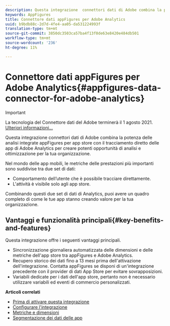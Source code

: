 ```yaml
---
description: Questa integrazione  connettori dati di Adobe combina la potenza delle analisi integrate appFigures per app store con il tracciamento diretto delle app di  Adobe Analytics per creare potenti opportunità di analisi e ottimizzazione per la tua organizzazione.
keywords: AppFigures
title: Connettore dati appFigures per Adobe Analytics
uuid: b9bdb88c-2d7d-4fe4-aa05-da531224993f
translation-type: tm+mt
source-git-commit: 3850dc3503ca57ba4f13f0de63e8420e484db501
workflow-type: tm+mt
source-wordcount: '236'
ht-degree: 11%

---
```



# Connettore dati appFigures per Adobe Analytics{#appfigures-data-connector-for-adobe-analytics}

>[!IMPORTANT]
>
>La tecnologia del Connettore dati del Adobe  terminerà il 1 agosto 2021. [Ulteriori informazioni...](/help/import/data-connectors/data-connectors-eol.md)

Questa integrazione  connettori dati di Adobe combina la potenza delle analisi integrate appFigures per app store con il tracciamento diretto delle app di  Adobe Analytics per creare potenti opportunità di analisi e ottimizzazione per la tua organizzazione.

Nel mondo delle app mobili, le metriche delle prestazioni più importanti sono suddivise tra due set di dati:

* Comportamento dell’utente che è possibile tracciare direttamente.
* L&#39;attività è visibile solo agli app store.

Combinando questi due set di dati di Analytics, puoi avere un quadro completo di come le tue app stanno creando valore per la tua organizzazione.

## Vantaggi e funzionalità principali{#key-benefits-and-features}

Questa integrazione offre i seguenti vantaggi principali.

* Sincronizzazione giornaliera automatizzata delle dimensioni e delle metriche dell&#39;app store tra appFigures e  Adobe Analytics.
* Recupero storico dei dati fino a 13 mesi prima dell&#39;attivazione dell&#39;integrazione. Contatta appFigures se disponi di un&#39;integrazione precedente con il provider di dati App Store per evitare sovrapposizioni.
* Variabili dedicate per i dati dell&#39;app store, pertanto non è necessario utilizzare variabili ed eventi di commercio personalizzati.

**Articoli correlati**

* [Prima di attivare questa integrazione](appfigures-before-activation.md)
* [Configurare l&#39;integrazione](t-appfigures-integration.md)
* [Metriche e dimensioni](appfigures-metrics.md)
* [Segmentazione dei dati delle app](appfigures-segment-filter.md)
